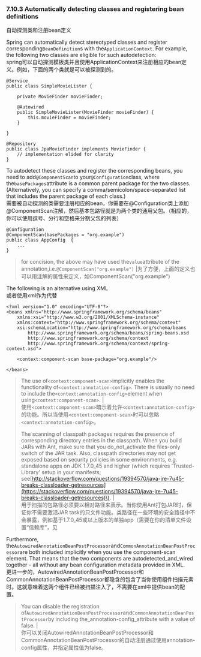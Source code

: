 ### 7.10.3 Automatically detecting classes and registering bean definitions

自动探测类和注册bean定义

Spring can automatically detect stereotyped classes and register corresponding`BeanDefinition`s with the`ApplicationContext`. For example, the following two classes are eligible for such autodetection:  
spring可以自动探测模板类并且使用ApplicationContext来注册相应的bean定义。例如，下面的两个类就是可以被探测到的。

```
@Service
public class SimpleMovieLister {

    private MovieFinder movieFinder;

    @Autowired
    public SimpleMovieLister(MovieFinder movieFinder) {
        this.movieFinder = movieFinder;
    }

}
```

```
@Repository
public class JpaMovieFinder implements MovieFinder {
    // implementation elided for clarity
}
```

To autodetect these classes and register the corresponding beans, you need to add`@ComponentScan`to your`@Configuration`class, where the`basePackages`attribute is a common parent package for the two classes. \(Alternatively, you can specify a comma/semicolon/space-separated list that includes the parent package of each class.\)  
需要被自动探测的类需要注册相应的bean，你需要在@Configuration类上添加@ComponentScan注解，然后基本包路径就是为两个类的通用父包。（相应的，你可以使用逗号、分行和空格来分割父包的列表）

```
@Configuration
@ComponentScan(basePackages = "org.example")
public class AppConfig  {
    ...
}
```

> for concision, the above may have used the`value`attribute of the annotation,i.e.`@ComponentScan("org.example")` \|为了方便，上面的定义也可以用注解的属性来定义，如ComponentScan\("org.example"\)

The following is an alternative using XML  
或者使用xml作为代替

```
<?xml version="1.0" encoding="UTF-8"?>
<beans xmlns="http://www.springframework.org/schema/beans"
    xmlns:xsi="http://www.w3.org/2001/XMLSchema-instance"
    xmlns:context="http://www.springframework.org/schema/context"
    xsi:schemaLocation="http://www.springframework.org/schema/beans
        http://www.springframework.org/schema/beans/spring-beans.xsd
        http://www.springframework.org/schema/context
        http://www.springframework.org/schema/context/spring-context.xsd">

    <context:component-scan base-package="org.example"/>

</beans>
```

> The use of`<context:component-scan>`implicitly enables the functionality of`<context:annotation-config>`. There is usually no need to include the`<context:annotation-config>`element when using`<context:component-scan>`. \|  
> 使用`<context:component-scan>`暗示着允许`<context:annotation-config>`的功能。所以当使用`<context:component-scan>`时可以忽略`<context:annotation-config>`。
>
> The scanning of classpath packages requires the presence of corresponding directory entries in the classpath. When you build JARs with Ant, make sure that you do\_not\_activate the files-only switch of the JAR task. Also, classpath directories may not get exposed based on security policies in some environments, e.g. standalone apps on JDK 1.7.0\_45 and higher \(which requires 'Trusted-Library' setup in your manifests; see[http://stackoverflow.com/questions/19394570/java-jre-7u45-breaks-classloader-getresources](https://stackoverflow.com/questions/19394570/java-jre-7u45-breaks-classloader-getresources)\). \|  
> 用于扫描的包路径必须要以相对路径来表示。当你使用Ant打包JAR时，保证你不需要激活JAR task的只文件功能。类路径在一些环境的安全路径中不会暴露，例如基于1.7.0\_45或以上版本的单独app（需要在你的清单文件设置“信赖库”，见

Furthermore, the`AutowiredAnnotationBeanPostProcessor`and`CommonAnnotationBeanPostProcessor`are both included implicitly when you use the component-scan element. That means that the two components are autodetected\_and\_wired together - all without any bean configuration metadata provided in XML.  
更进一步的，AutowiredAnnotationBeanPostProcessor和CommonAnnotationBeanPostProcessor都隐含的包含了当你使用组件扫描元素时。这就意味着这两个组件已经被扫描注入了，不需要在xml中提供bean的配置。

> You can disable the registration of`AutowiredAnnotationBeanPostProcessor`and`CommonAnnotationBeanPostProcessor`by including the\_annotation-config\_attribute with a value of false. \|  
> 你可以关闭AutowiredAnnotationBeanPostProcessor和CommonAnnotationBeanPostProcessor的自动注册通过使用annotation-config属性，并指定属性值为false。



